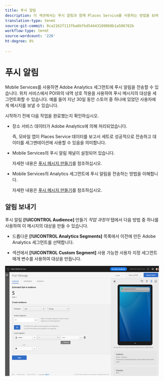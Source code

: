 ```yaml
---
title: 푸시 알림
description: 이 섹션에서는 푸시 알림과 함께 Places Service를 사용하는 방법을 보여 줍니다.
translation-type: tm+mt
source-git-commit: 0ca2162f113fba6bfbd54443109068b1a506762b
workflow-type: tm+mt
source-wordcount: '228'
ht-degree: 8%

---
```



# 푸시 알림

Mobile Services를 사용하면 Adobe Analytics 세그먼트에 푸시 알림을 전송할 수 있습니다. 위치 서비스에서 POI와의 내역 상호 작용을 사용하여 푸시 메시지의 대상을 세그먼트화할 수 있습니다. 예를 들어 지난 30일 동안 스토어 중 하나에 있었던 사용자에게 메시지를 보낼 수 있습니다.

시작하기 전에 다음 작업을 완료했는지 확인하십시오.

* 장소 서비스 데이터가 Adobe Analytics에 의해 처리되었습니다.

   즉, 모바일 앱이 Places Service 데이터를 보고서 세트로 성공적으로 전송하고 데이터를 세그멘테이션에 사용할 수 있음을 의미합니다.

* Mobile Services의 푸시 알림 채널이 설정되어 있습니다.

   자세한 내용은 [푸시 메시지 만들기](https://docs.adobe.com/content/help/en/mobile-services/using/manage-app-settings-ug/configuring-app/prerequisites-push-messaging.html)를 참조하십시오.

* Mobile Services의 Analytics 세그먼트에 푸시 알림을 전송하는 방법을 이해합니다.

   자세한 내용은 [푸시 메시지 만들기](https://docs.adobe.com/content/help/en/mobile-services/using/messaging-ug/push-messages/t-create-push-message.html)를 참조하십시오.

## 알림 보내기

푸시 알림 **[!UICONTROL Audience]** 만들기 *작업 과정의* 탭에서 다음 방법 중 하나를 사용하여 이 메시지의 대상을 만들 수 있습니다.

* 드롭다운 **[!UICONTROL Analytics Segments]** 목록에서 이전에 만든 Adobe Analytics 세그먼트를 선택합니다.

* 섹션에서 **[!UICONTROL Custom Segment]** 사용 가능한 사용자 지정 세그먼트 매개 변수를 사용하여 대상을 만듭니다.

![푸시 메시지 설정](/help/assets/push-set-up.png)
